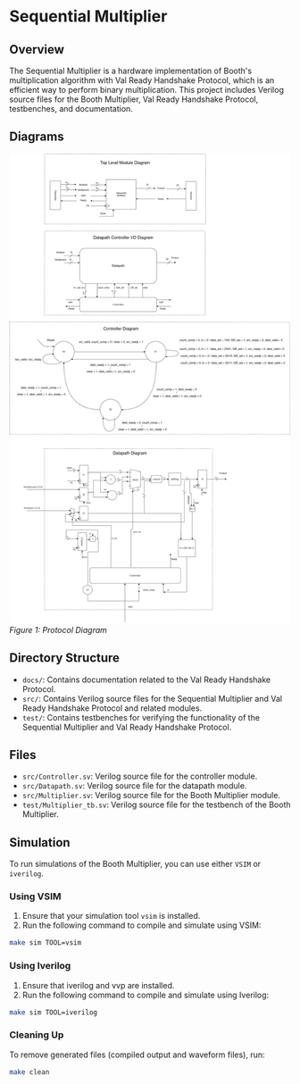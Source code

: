 # Sequential Multiplier

## Overview

The Sequential Multiplier is a hardware implementation of Booth's multiplication algorithm with Val Ready Handshake Protocol, which is an efficient way to perform binary multiplication. This project includes Verilog source files for the Booth Multiplier, Val Ready Handshake Protocol, testbenches, and documentation.

## Diagrams

![Val Ready Protocol Diagram](docs/Protocol-STG.png)  
*Figure 1: Protocol Diagram*

## Directory Structure

- `docs/`: Contains documentation related to the Val Ready Handshake Protocol.
- `src/`: Contains Verilog source files for the Sequential Multiplier and Val Ready Handshake Protocol and related modules.
- `test/`: Contains testbenches for verifying the functionality of the Sequential Multiplier and Val Ready Handshake Protocol.

## Files

- `src/Controller.sv`: Verilog source file for the controller module.
- `src/Datapath.sv`: Verilog source file for the datapath module.
- `src/Multiplier.sv`: Verilog source file for the Booth Multiplier module.
- `test/Multiplier_tb.sv`: Verilog source file for the testbench of the Booth Multiplier.

## Simulation

To run simulations of the Booth Multiplier, you can use either `VSIM` or `iverilog`.

### Using VSIM

1. Ensure that your simulation tool `vsim` is installed.
2. Run the following command to compile and simulate using VSIM:

```bash
make sim TOOL=vsim
```

### Using Iverilog

1. Ensure that iverilog and vvp are installed.
2. Run the following command to compile and simulate using Iverilog:

```bash
make sim TOOL=iverilog
```

### Cleaning Up

To remove generated files (compiled output and waveform files), run:

```bash
make clean
```
